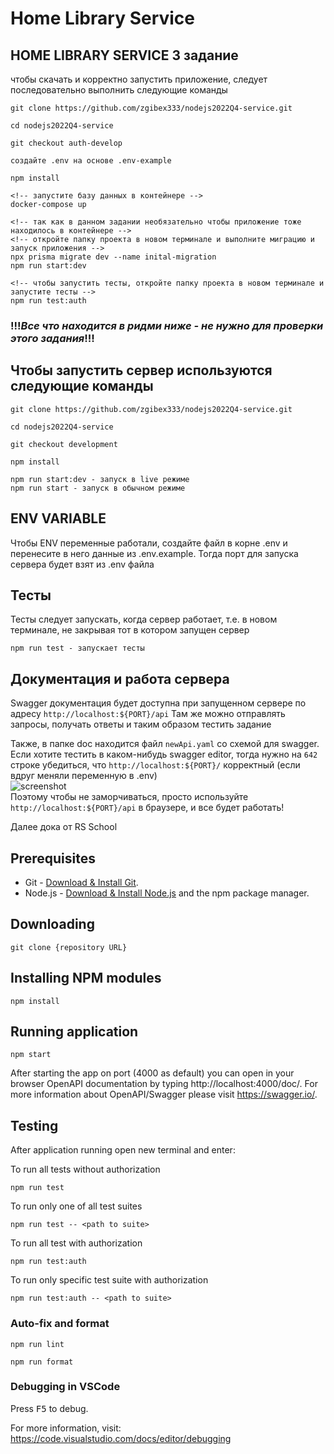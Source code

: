# Home Library Service

## HOME LIBRARY SERVICE 3 задание
чтобы скачать и корректно запустить приложение, следует последовательно выполнить следующие команды
``` 
git clone https://github.com/zgibex333/nodejs2022Q4-service.git 

cd nodejs2022Q4-service

git checkout auth-develop

создайте .env на основе .env-example

npm install

<!-- запустите базу данных в контейнере -->
docker-compose up 

<!-- так как в данном задании необязательно чтобы приложение тоже находилось в контейнере -->
<!-- откройте папку проекта в новом терминале и выполните миграцию и запуск приложения -->
npx prisma migrate dev --name inital-migration
npm run start:dev

<!-- чтобы запустить тесты, откройте папку проекта в новом терминале и запустите тесты -->
npm run test:auth
```

### !!!_Все что находится в ридми ниже - не нужно для проверки этого задания_!!!

## Чтобы запустить сервер используются следующие команды
```
git clone https://github.com/zgibex333/nodejs2022Q4-service.git 

cd nodejs2022Q4-service 

git checkout development

npm install

npm run start:dev - запуск в live режиме
npm run start - запуск в обычном режиме 
```
## ENV VARIABLE
Чтобы ENV переменные работали, создайте файл в корне .env и перенесите в него данные из .env.example. Тогда порт для запуска сервера будет взят из .env файла

## Тесты 
Тесты следует запускать, когда сервер работает, т.е. в новом терминале, не закрывая тот в котором запущен сервер
```
npm run test - запускает тесты
```

## Документация и работа сервера
Swagger документация будет доступна при запущенном сервере по адресу `http://localhost:${PORT}/api`
Там же можно отправлять запросы, получать ответы и таким образом тестить задание

Также, в папке doc находится файл `newApi.yaml` со схемой для swagger. Если хотите тестить в каком-нибудь swagger editor, тогда нужно на `642` строке убедиться, что `http://localhost:${PORT}/` корректный (если вдруг меняли переменную в .env)<br>
![screenshot](https://i.ibb.co/Hxqy2dh/swagger.png)<br>
Поэтому чтобы не заморчиваться, просто используйте `http://localhost:${PORT}/api` в браузере, и все будет работать!

Далее дока от RS School
## Prerequisites

- Git - [Download & Install Git](https://git-scm.com/downloads).
- Node.js - [Download & Install Node.js](https://nodejs.org/en/download/) and the npm package manager.

## Downloading

```
git clone {repository URL}
```

## Installing NPM modules

```
npm install
```

## Running application

```
npm start
```

After starting the app on port (4000 as default) you can open
in your browser OpenAPI documentation by typing http://localhost:4000/doc/.
For more information about OpenAPI/Swagger please visit https://swagger.io/.

## Testing

After application running open new terminal and enter:

To run all tests without authorization

```
npm run test
```

To run only one of all test suites

```
npm run test -- <path to suite>
```

To run all test with authorization

```
npm run test:auth
```

To run only specific test suite with authorization

```
npm run test:auth -- <path to suite>
```

### Auto-fix and format

```
npm run lint
```

```
npm run format
```

### Debugging in VSCode

Press <kbd>F5</kbd> to debug.

For more information, visit: https://code.visualstudio.com/docs/editor/debugging
